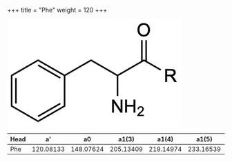 +++
title = "Phe"
weight = 120
+++

![](/img/Phe.png?classes=border)

| Head           | a'        | a0        | a1(3)     | a1(4)     | a1(5)     | a1(Asn)   |
|----------------|-----------|-----------|-----------|-----------|-----------|-----------|
| Phe            | 120.08133 | 148.07624 | 205.13409 | 219.14974 | 233.16539 | 262.11917 |